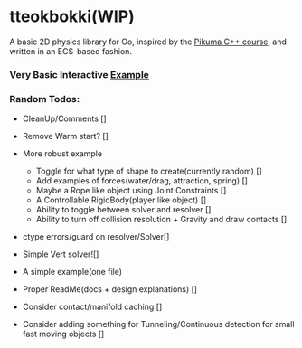 ﻿# tteokbokki(WIP)
A basic 2D physics library for Go, inspired by the [Pikuma C++ course](https://pikuma.com/courses/game-physics-engine-programming), and written in an ECS-based fashion.

### Very Basic Interactive [Example](https://www.kainan.io/tteokbokki.html)

### Random Todos:
- CleanUp/Comments []
- Remove Warm start? []
- More robust example 
    - Toggle for what type of shape to create(currently random) []
    - Add examples of forces(water/drag, attraction, spring) []
    - Maybe a Rope like object using Joint Constraints []
    - A Controllable RigidBody(player like object) []
    - Ability to toggle between solver and resolver []
    - Ability to turn off collision resolution + Gravity and draw contacts []

- ctype errors/guard on resolver/Solver[]
- Simple Vert solver![]
- A simple example(one file)
- Proper ReadMe(docs + design explanations) []
- Consider contact/manifold caching []
- Consider adding something for Tunneling/Continuous detection for small fast moving objects []